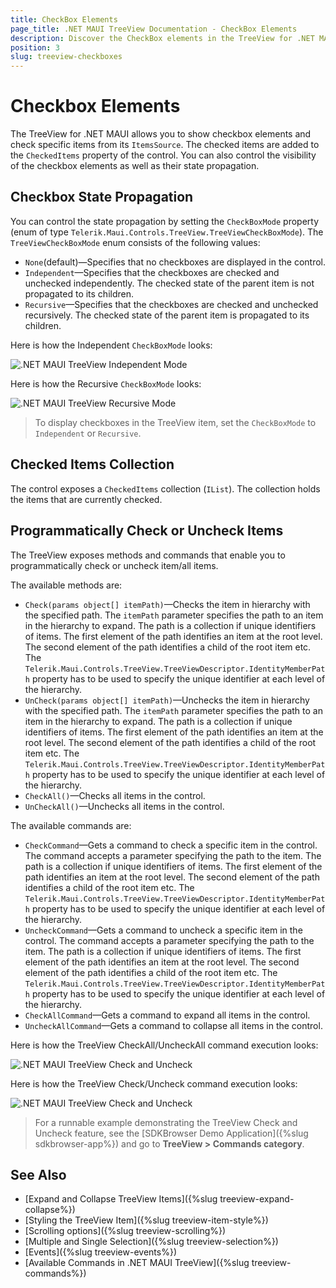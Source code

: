 ```yaml
---
title: CheckBox Elements
page_title: .NET MAUI TreeView Documentation - CheckBox Elements
description: Discover the CheckBox elements in the TreeView for .NET MAUI control and learn how to use and configure them.
position: 3
slug: treeview-checkboxes
---
```


# Checkbox Elements

The TreeView for .NET MAUI allows you to show checkbox elements and check specific items from its `ItemsSource`. The checked items are added to the `CheckedItems` property of the control. You can also control the visibility of the checkbox elements as well as their state propagation.

## Checkbox State Propagation

You can control the state propagation by setting the `CheckBoxMode` property (enum of type `Telerik.Maui.Controls.TreeView.TreeViewCheckBoxMode`). The `TreeViewCheckBoxMode` enum consists of the following values:

* `None`(default)&mdash;Specifies that no checkboxes are displayed in the control.
* `Independent`&mdash;Specifies that the checkboxes are checked and unchecked independently. The checked state of the parent item is not propagated to its children.
* `Recursive`&mdash;Specifies that the checkboxes are checked and unchecked recursively. The checked state of the parent item is propagated to its children.

Here is how the Independent `CheckBoxMode` looks:

![.NET MAUI TreeView Independent Mode](images/treeview-independent-mode.gif)

Here is how the Recursive `CheckBoxMode` looks:

![.NET MAUI TreeView Recursive Mode](images/treeview-recursive-mode.gif)

> To display checkboxes in the TreeView item, set the `CheckBoxMode` to `Independent` or `Recursive`.

## Checked Items Collection

The control exposes a `CheckedItems` collection (`IList`). The collection holds the items that are currently checked.

## Programmatically Check or Uncheck Items

The TreeView exposes methods and commands that enable you to programmatically check or uncheck item/all items.

The available methods are:

* `Check(params object[] itemPath)`&mdash;Checks the item in hierarchy with the specified path. The `itemPath` parameter specifies the path to an item in the hierarchy to expand. The path is a collection if unique identifiers of items. The first element of the path identifies an item at the root level. The second element of the path identifies a child of the root item etc. The `Telerik.Maui.Controls.TreeView.TreeViewDescriptor.IdentityMemberPath` property has to be used to specify the unique identifier at each level of the hierarchy.
* `UnCheck(params object[] itemPath)`&mdash;Unchecks the item in hierarchy with the specified path. The `itemPath` parameter specifies the path to an item in the hierarchy to expand. The path is a collection if unique identifiers of items. The first element of the path identifies an item at the root level. The second element of the path identifies a child of the root item etc. The `Telerik.Maui.Controls.TreeView.TreeViewDescriptor.IdentityMemberPath` property has to be used to specify the unique identifier at each level of the hierarchy.
* `CheckAll()`&mdash;Checks all items in the control.
* `UnCheckAll()`&mdash;Unchecks all items in the control.

The available commands are:

* `CheckCommand`&mdash;Gets a command to check a specific item in the control. The command accepts a parameter specifying the path to the item. The path is a collection if unique identifiers of items. The first element of the path identifies an item at the root level. The second element of the path identifies a child of the root item etc. The `Telerik.Maui.Controls.TreeView.TreeViewDescriptor.IdentityMemberPath` property has to be used to specify the unique identifier at each level of the hierarchy.
* `UncheckCommand`&mdash;Gets a command to uncheck a specific item in the control. The command accepts a parameter specifying the path to the item. The path is a collection if unique identifiers of items. The first element of the path identifies an item at the root level. The second element of the path identifies a child of the root item etc. The `Telerik.Maui.Controls.TreeView.TreeViewDescriptor.IdentityMemberPath` property has to be used to specify the unique identifier at each level of the hierarchy.
* `CheckAllCommand`&mdash;Gets a command to expand all items in the control.
* `UncheckAllCommand`&mdash;Gets a command to collapse all items in the control.

Here is how the TreeView CheckAll/UncheckAll command execution looks:

![.NET MAUI TreeView Check and Uncheck](images/treeview-check-uncheck-items.gif)

Here is how the TreeView Check/Uncheck command execution looks:

![.NET MAUI TreeView Check and Uncheck](images/treeview-check-uncheck-item.gif)

> For a runnable example demonstrating the TreeView Check and Uncheck feature, see the [SDKBrowser Demo Application]({%slug sdkbrowser-app%}) and go to **TreeView > Commands category**.

## See Also

* [Expand and Collapse TreeView Items]({%slug treeview-expand-collapse%})
* [Styling the TreeView Item]({%slug treeview-item-style%})
* [Scrolling options]({%slug treeview-scrolling%})
* [Multiple and Single Selection]({%slug treeview-selection%})
* [Events]({%slug treeview-events%})
* [Available Commands in .NET MAUI TreeView]({%slug treeview-commands%})

